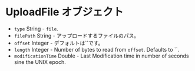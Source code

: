 # UploadFile オブジェクト

* `type` String - `file`.
* `filePath` String - アップロードするファイルのパス。
* `offset` Integer - デフォルトは``です。
* `length` Integer - Number of bytes to read from `offset`. Defaults to ``.
* `modificationTime` Double - Last Modification time in number of seconds sine the UNIX epoch.